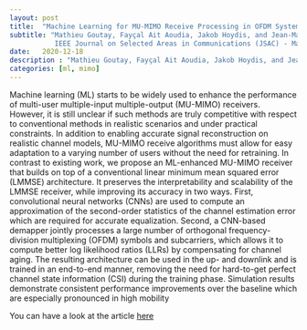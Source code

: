 ```yaml
---
layout: post
title:  "Machine Learning for MU-MIMO Receive Processing in OFDM Systems"
subtitle: "Mathieu Goutay, Fayçal Ait Aoudia, Jakob Hoydis, and Jean-Marie Gorce <p>
           IEEE Journal on Selected Areas in Communications (JSAC) ‑ Machine Learning in Communications and Networks"
date:   2020-12-18
description : "Mathieu Goutay, Fayçal Ait Aoudia, Jakob Hoydis, and Jean-Marie Gorce"
categories: [ml, mimo]
---
```


Machine learning (ML) starts to be widely used to enhance the performance of multi-user multiple-input multiple-output (MU-MIMO) receivers. However, it is still unclear if such methods are truly competitive with respect to conventional methods in realistic scenarios and under practical constraints. In addition to enabling accurate signal reconstruction on realistic channel models, MU-MIMO receive algorithms must allow for easy adaptation to a varying number of users without the need for retraining. In contrast to existing work, we propose an ML-enhanced MU-MIMO receiver that builds on top of a conventional linear minimum mean squared error (LMMSE) architecture. It preserves the interpretability and scalability of the LMMSE receiver, while improving its accuracy in two ways. First, convolutional neural networks (CNNs) are used to compute an approximation of the second-order statistics of the channel estimation error which are required for accurate equalization. Second, a CNN-based demapper jointly processes a large number of orthogonal frequency-division multiplexing (OFDM) symbols and subcarriers, which allows it to compute better log likelihood ratios (LLRs) by compensating for channel aging. The resulting architecture can be used in the up- and downlink and is trained in an end-to-end manner, removing the need for hard-to-get perfect channel state information (CSI) during the training phase. Simulation results demonstrate consistent performance improvements over the baseline which are especially pronounced in high mobility

You can have a look at the article [here]( https://arxiv.org/abs/2012.08177)





